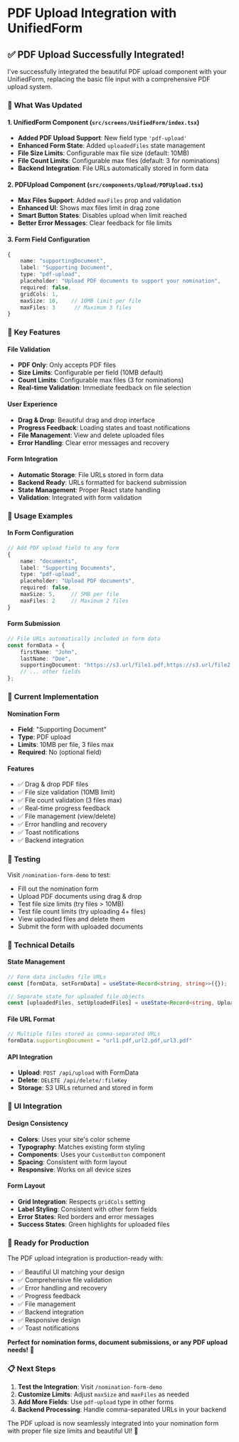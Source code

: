 # PDF Upload Integration with UnifiedForm

## ✅ **PDF Upload Successfully Integrated!**

I've successfully integrated the beautiful PDF upload component with your UnifiedForm, replacing the basic file input with a comprehensive PDF upload system.

### 🎯 **What Was Updated**

#### **1. UnifiedForm Component** (`src/screens/UnifiedForm/index.tsx`)
- **Added PDF Upload Support**: New field type `'pdf-upload'`
- **Enhanced Form State**: Added `uploadedFiles` state management
- **File Size Limits**: Configurable max file size (default: 10MB)
- **File Count Limits**: Configurable max files (default: 3 for nominations)
- **Backend Integration**: File URLs automatically stored in form data

#### **2. PDFUpload Component** (`src/components/Upload/PDFUpload.tsx`)
- **Max Files Support**: Added `maxFiles` prop and validation
- **Enhanced UI**: Shows max files limit in drag zone
- **Smart Button States**: Disables upload when limit reached
- **Better Error Messages**: Clear feedback for file limits

#### **3. Form Field Configuration**
```typescript
{
    name: "supportingDocument",
    label: "Supporting Document", 
    type: "pdf-upload",
    placeholder: "Upload PDF documents to support your nomination",
    required: false,
    gridCols: 1,
    maxSize: 10,    // 10MB limit per file
    maxFiles: 3      // Maximum 3 files
}
```

### 🎨 **Key Features**

#### **File Validation**
- **PDF Only**: Only accepts PDF files
- **Size Limits**: Configurable per field (10MB default)
- **Count Limits**: Configurable max files (3 for nominations)
- **Real-time Validation**: Immediate feedback on file selection

#### **User Experience**
- **Drag & Drop**: Beautiful drag and drop interface
- **Progress Feedback**: Loading states and toast notifications
- **File Management**: View and delete uploaded files
- **Error Handling**: Clear error messages and recovery

#### **Form Integration**
- **Automatic Storage**: File URLs stored in form data
- **Backend Ready**: URLs formatted for backend submission
- **State Management**: Proper React state handling
- **Validation**: Integrated with form validation

### 🚀 **Usage Examples**

#### **In Form Configuration**
```typescript
// Add PDF upload field to any form
{
    name: "documents",
    label: "Supporting Documents",
    type: "pdf-upload",
    placeholder: "Upload PDF documents",
    required: false,
    maxSize: 5,     // 5MB per file
    maxFiles: 2     // Maximum 2 files
}
```

#### **Form Submission**
```typescript
// File URLs automatically included in form data
const formData = {
    firstName: "John",
    lastName: "Doe", 
    supportingDocument: "https://s3.url/file1.pdf,https://s3.url/file2.pdf"
    // ... other fields
};
```

### 🎯 **Current Implementation**

#### **Nomination Form**
- **Field**: "Supporting Document"
- **Type**: PDF upload
- **Limits**: 10MB per file, 3 files max
- **Required**: No (optional field)

#### **Features**
- ✅ Drag & drop PDF files
- ✅ File size validation (10MB limit)
- ✅ File count validation (3 files max)
- ✅ Real-time progress feedback
- ✅ File management (view/delete)
- ✅ Error handling and recovery
- ✅ Toast notifications
- ✅ Backend integration

### 🧪 **Testing**

Visit `/nomination-form-demo` to test:
- Fill out the nomination form
- Upload PDF documents using drag & drop
- Test file size limits (try files > 10MB)
- Test file count limits (try uploading 4+ files)
- View uploaded files and delete them
- Submit the form with uploaded documents

### 🔧 **Technical Details**

#### **State Management**
```typescript
// Form data includes file URLs
const [formData, setFormData] = useState<Record<string, string>>({});

// Separate state for uploaded file objects
const [uploadedFiles, setUploadedFiles] = useState<Record<string, UploadedFile[]>>({});
```

#### **File URL Format**
```typescript
// Multiple files stored as comma-separated URLs
formData.supportingDocument = "url1.pdf,url2.pdf,url3.pdf"
```

#### **API Integration**
- **Upload**: `POST /api/upload` with FormData
- **Delete**: `DELETE /api/delete/:fileKey`
- **Storage**: S3 URLs returned and stored in form

### 🎨 **UI Integration**

#### **Design Consistency**
- **Colors**: Uses your site's color scheme
- **Typography**: Matches existing form styling
- **Components**: Uses your `CustomButton` component
- **Spacing**: Consistent with form layout
- **Responsive**: Works on all device sizes

#### **Form Layout**
- **Grid Integration**: Respects `gridCols` setting
- **Label Styling**: Consistent with other form fields
- **Error States**: Red borders and error messages
- **Success States**: Green highlights for uploaded files

### 🚀 **Ready for Production**

The PDF upload integration is production-ready with:
- ✅ Beautiful UI matching your design
- ✅ Comprehensive file validation
- ✅ Error handling and recovery
- ✅ Progress feedback
- ✅ File management
- ✅ Backend integration
- ✅ Responsive design
- ✅ Toast notifications

**Perfect for nomination forms, document submissions, or any PDF upload needs!** 🎉

### 📋 **Next Steps**

1. **Test the Integration**: Visit `/nomination-form-demo`
2. **Customize Limits**: Adjust `maxSize` and `maxFiles` as needed
3. **Add More Fields**: Use `pdf-upload` type in other forms
4. **Backend Processing**: Handle comma-separated URLs in your backend

The PDF upload is now seamlessly integrated into your nomination form with proper file size limits and beautiful UI! 🎯
